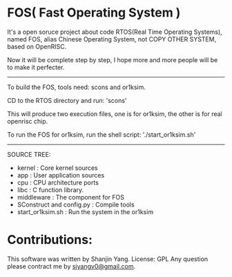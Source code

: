 FOS( Fast Operating System )
==========

It's a open soruce project about code RTOS(Real Time Operating Systems), named FOS, alias Chinese Operating System, not COPY OTHER SYSTEM, based on OpenRISC.

Now it will be complete step by step, I hope more and more people will be to make it perfecter.

---------------------------------------------------------------------------

To build the FOS, tools need: scons and or1ksim.

CD to the RTOS directory and run:
'scons'

This will produce two execution files, one is for or1ksim, the other is for real openrisc chip.

To run the FOS for or1ksim, run the shell script:
'./start_or1ksim.sh'

---------------------------------------------------------------------------

SOURCE TREE:

 * kernel                   :      Core kernel sources
 * app                      :      User application sources
 * cpu                      :      CPU architecture ports
 * libc                     :      C function library.
 * middleware               :      The component for FOS
 * SConstruct and config.py :      Compile tools
 * start_or1ksim.sh         :      Run the system in the or1ksim

Contributions:
==============
This software was written by Shanjin Yang. License: GPL
Any question please contract me by <sjyangv0@gmail.com>.
